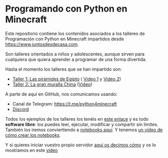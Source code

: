 # Programando con Python en Minecraft

Este repositorio contiene los contenidos asociados a los talleres de 
Programación con Python en Minecraft impartidos desde https://www.juntosdesdecasa.com.

Son talleres orientados a niños y adolescentes, aunque sirven para 
cualquiera que quiera aprender a programar de una forma divertida.

Hasta el momento los talleres que se han impartido son:

* [Taller 1: Las pirámides de Egipto](https://www.juntosdesdecasa.com/index.php/project/minecraft-y-python/) (
[Video 1](https://youtu.be/wy5cJ5-rEpw) y [Video 2](https://www.youtube.com/watch?v=oX9uEeps_So))
* [Taller 2: La gran muralla China](https://www.juntosdesdecasa.com/index.php/project/tus-primeros-pasos-en-minecraft-usando-la-magia-de-python/) ([Video](https://www.youtube.com/watch?v=RMp08BWR50k))

A parte de aquí en GitHub, nos comunicamos usando:

* Canal de Telegram:  https://t.me/python4minecraft 
* [Discord](https://discordapp.com/channels/688805278220943399/688805278824530019)

Todos los ejemplos de los talleres los tenéis en [este enlace](src) y es todo **software libre**: los puedes leer, ejecutar, modificar y compartir sin límites. También los iremos conviertiendo a [notebooks aquí](server/data/python). Y tenemos [un vídeo de cómo crear los notebooks](https://www.youtube.com/watch?v=MFL66ParQuk).

Y si quieres iniciar vuestro propio servidor [aquí os decimos cómo](server) y os lo mostramos en este [vídeo](https://youtu.be/9SObPseXokM)
